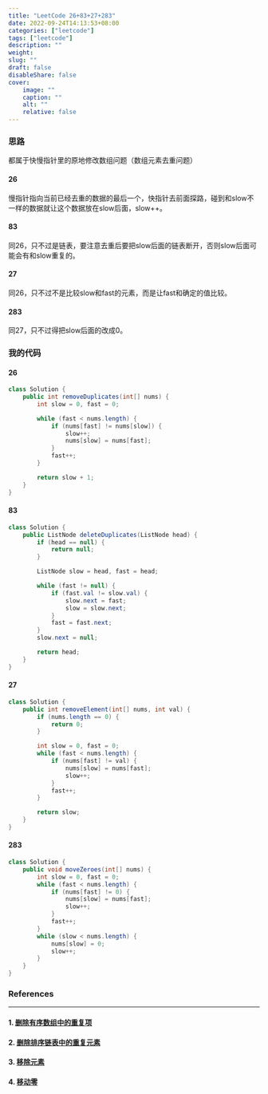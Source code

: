 ```yaml
---
title: "LeetCode 26+83+27+283"
date: 2022-09-24T14:13:53+08:00
categories: ["leetcode"]
tags: ["leetcode"]
description: ""
weight:
slug: ""
draft: false
disableShare: false
cover:
    image: ""
    caption: ""
    alt: ""
    relative: false
---
```


### 思路

都属于快慢指针里的原地修改数组问题（数组元素去重问题）

#### 26

慢指针指向当前已经去重的数据的最后一个，快指针去前面探路，碰到和slow不一样的数据就让这个数据放在slow后面，slow++。

#### 83

同26，只不过是链表，要注意去重后要把slow后面的链表断开，否则slow后面可能会有和slow重复的。

#### 27

同26，只不过不是比较slow和fast的元素，而是让fast和确定的值比较。

#### 283

同27，只不过得把slow后面的改成0。

### 我的代码

#### 26

```java
class Solution {
    public int removeDuplicates(int[] nums) {
        int slow = 0, fast = 0;

        while (fast < nums.length) {
            if (nums[fast] != nums[slow]) {
                slow++;
                nums[slow] = nums[fast];
            }
            fast++;
        }

        return slow + 1;
    }
}
```

#### 83

```java
class Solution {
    public ListNode deleteDuplicates(ListNode head) {
        if (head == null) {
            return null;
        }

        ListNode slow = head, fast = head;

        while (fast != null) {
            if (fast.val != slow.val) {
                slow.next = fast;
                slow = slow.next;
            }
            fast = fast.next;
        }
        slow.next = null;

        return head;
    }
}
```

#### 27

```java
class Solution {
    public int removeElement(int[] nums, int val) {
        if (nums.length == 0) {
            return 0;
        }

        int slow = 0, fast = 0;
        while (fast < nums.length) {
            if (nums[fast] != val) {
                nums[slow] = nums[fast];
                slow++;
            }
            fast++;
        }

        return slow;
    }
}
```

#### 283

```java
class Solution {
    public void moveZeroes(int[] nums) {
        int slow = 0, fast = 0;
        while (fast < nums.length) {
            if (nums[fast] != 0) {
                nums[slow] = nums[fast];
                slow++;
            }
            fast++;
        }
        while (slow < nums.length) {
            nums[slow] = 0;
            slow++;
        }
    }
}
```

### References

---

#### 1. [删除有序数组中的重复项](https://leetcode.cn/problems/remove-duplicates-from-sorted-array/)

#### 2. [删除排序链表中的重复元素](https://leetcode.cn/problems/remove-duplicates-from-sorted-list/)

#### 3. [移除元素](https://leetcode.cn/problems/remove-element/)

#### 4. [移动零](https://leetcode.cn/problems/move-zeroes/)
